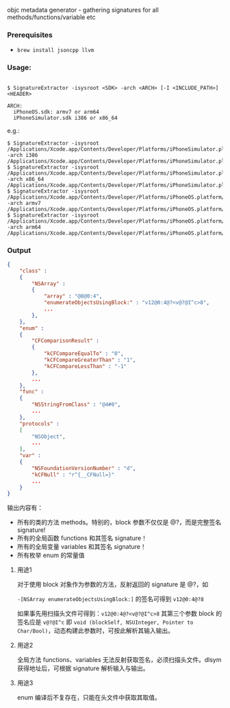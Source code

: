 objc metadata generator - gathering signatures for all methods/functions/variable etc

### Prerequisites

* `brew install jsoncpp llvm`

### Usage:

```

$ SignatureExtractor -isysroot <SDK> -arch <ARCH> [-I <INCLUDE_PATH>] <HEADER>

ARCH:
  iPhoneOS.sdk: armv7 or arm64
  iPhoneSimulator.sdk i386 or x86_64
```

e.g.:

```
$ SignatureExtractor -isysroot /Applications/Xcode.app/Contents/Developer/Platforms/iPhoneSimulator.platform/Developer/SDKs/iPhoneSimulator.sdk -arch i386 /Applications/Xcode.app/Contents/Developer/Platforms/iPhoneSimulator.platform/Developer/SDKs/iPhoneSimulator.sdk/System/Library/Frameworks/Foundation.framework/Headers/NSArray.h
$ SignatureExtractor -isysroot /Applications/Xcode.app/Contents/Developer/Platforms/iPhoneSimulator.platform/Developer/SDKs/iPhoneSimulator.sdk -arch x86_64 /Applications/Xcode.app/Contents/Developer/Platforms/iPhoneSimulator.platform/Developer/SDKs/iPhoneSimulator.sdk/System/Library/Frameworks/Foundation.framework/Headers/NSArray.h
$ SignatureExtractor -isysroot /Applications/Xcode.app/Contents/Developer/Platforms/iPhoneOS.platform/Developer/SDKs/iPhoneOS.sdk -arch armv7 /Applications/Xcode.app/Contents/Developer/Platforms/iPhoneOS.platform/Developer/SDKs/iPhoneOS.sdk/System/Library/Frameworks/Foundation.framework/Headers/NSArray.h
$ SignatureExtractor -isysroot /Applications/Xcode.app/Contents/Developer/Platforms/iPhoneOS.platform/Developer/SDKs/iPhoneOS.sdk -arch arm64 /Applications/Xcode.app/Contents/Developer/Platforms/iPhoneOS.platform/Developer/SDKs/iPhoneOS.sdk/System/Library/Frameworks/Foundation.framework/Headers/NSArray.h
```

### Output
```json
{
	"class" : 
	{
		"NSArray" : 
		{
			"array" : "@8@0:4",
			"enumerateObjectsUsingBlock:" : "v12@0:4@?<v@?@I^c>8",
			...
		},
	},
	"enum" : 
	{
		"CFComparisonResult" : 
		{
			"kCFCompareEqualTo" : "0",
			"kCFCompareGreaterThan" : "1",
			"kCFCompareLessThan" : "-1"
		},
		...
	},
	"func" : 
	{
		"NSStringFromClass" : "@4#0",
		...
	},
	"protocols" : 
	[
		"NSObject",
		...
	],
	"var" : 
	{
		"NSFoundationVersionNumber" : "d",
		"kCFNull" : "r^{__CFNull=}"
		...
	}
}
```

输出内容有：

* 所有的类的方法 methods。特别的，block 参数不仅仅是 @?，而是完整签名 signature!
* 所有的全局函数 functions 和其签名 signature！
* 所有的全局变量 variables 和其签名 signature！
* 所有枚举 enum 的常量值

1. 用途1

	对于使用 block 对象作为参数的方法，反射返回的 signature 是 @?，如
	
	`-[NSArray enumerateObjectsUsingBlock:]` 的签名可得到 `v12@0:4@?8`
	
	如果事先用扫描头文件可得到：`v12@0:4@?<v@?@I^c>8` 其第三个参数 block 的签名应是 `v@?@I^c` 即 `void (blockSelf, NSUInteger, Pointer to Char/Bool)`，动态构建此参数时，可按此解析其输入输出。


2. 用途2

	全局方法 functions、variables 无法反射获取签名，必须扫描头文件。dlsym 获得地址后，可根据 signature 解析输入与输出。

3. 用途3

	enum 编译后不复存在，只能在头文件中获取其取值。

